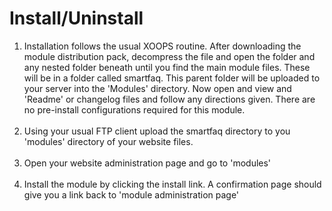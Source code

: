 # Install/Uninstall


1. Installation follows the usual XOOPS routine. After downloading the module distribution pack, decompress the file and open the folder and any nested folder beneath until you find the main module files. These will be in a folder called smartfaq. This parent folder will be uploaded to your server into the 'Modules' directory. Now open and view and 'Readme' or changelog files and follow any directions given. There are no pre-install configurations required for this module. <br><br>  
2. Using your usual FTP client upload the smartfaq directory to you 'modules' directory of your website files.<br> <br> 
3. Open your website administration page and go to 'modules'<br> <br> 
4. Install the module by clicking the install link. A confirmation page should give you a link back to 'module administration page'

